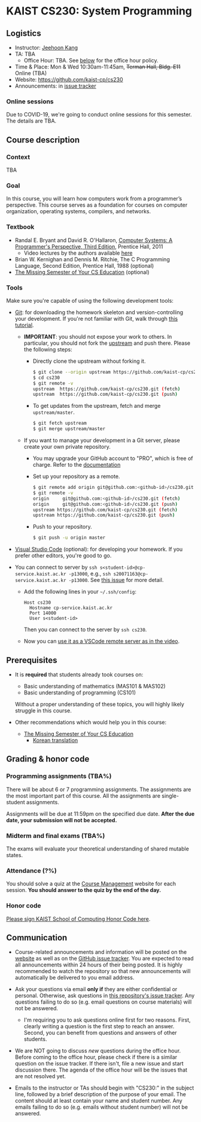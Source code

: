 # KAIST CS230: System Programming

## Logistics

- Instructor: [Jeehoon Kang](https://cp.kaist.ac.kr/jeehoon.kang)
- TA: TBA
    + Office Hour: TBA. See [below](#communication) for the office hour policy.
- Time & Place: Mon & Wed 10:30am-11:45am, ~~Terman Hall, Bldg. E11~~ Online (TBA)
- Website: https://github.com/kaist-cp/cs230
- Announcements: in [issue
  tracker](https://github.com/kaist-cp/cs230/issues?q=is%3Aissue+is%3Aopen+label%3Aannouncement)



### Online sessions

Due to COVID-19, we're going to conduct online sessions for this semester.
The details are TBA.



## Course description

### Context

TBA


### Goal

In this course, you will learn how computers work from a programmer’s perspective. This course
serves as a foundation for courses on computer organization, operating systems, compilers, and
networks.



### Textbook

- Randal E. Bryant and David R. O'Hallaron, [Computer Systems: A Programmer's Perspective, Third Edition](https://csapp.cs.cmu.edu/), Prentice Hall, 2011
    + Video lectures by the authors available [here](https://scs.hosted.panopto.com/Panopto/Pages/Sessions/List.aspx#folderID=%22b96d90ae-9871-4fae-91e2-b1627b43e25e%22&sortColumn=1&sortAscending=true)
- Brian W. Kernighan and Dennis M. Ritchie, The C Programming Language, Second Edition, Prentice Hall, 1988 (optional)
- [The Missing Semester of Your CS Education](https://missing.csail.mit.edu/) (optional)


### Tools

Make sure you're capable of using the following development tools:

- [Git](https://git-scm.com/): for downloading the homework skeleton and version-controlling your
  development. If you're not familiar with Git, walk through [this
  tutorial](https://www.atlassian.com/git/tutorials).

    + **IMPORTANT**: you should not expose your work to others. In particular, you should not fork
      the [upstream](https://github.com/kaist-cp/cs230) and push there. Please the following
      steps:

        * Directly clone the upstream without forking it.

          ```bash
          $ git clone --origin upstream https://github.com/kaist-cp/cs230.git
          $ cd cs230
          $ git remote -v
          upstream	https://github.com/kaist-cp/cs230.git (fetch)
          upstream	https://github.com/kaist-cp/cs230.git (push)
          ```

        * To get updates from the upstream, fetch and merge `upstream/master`.

          ```bash
          $ git fetch upstream
          $ git merge upstream/master
          ```

    + If you want to manage your development in a Git server, please create your own private
      repository.

        * You may upgrade your GitHub account to "PRO", which is free of charge. Refer to the
          [documentation](https://education.github.com/students)

        * Set up your repository as a remote.

          ```bash
          $ git remote add origin git@github.com:<github-id>/cs230.git
          $ git remote -v
          origin	 git@github.com:<github-id>/cs230.git (fetch)
          origin	 git@github.com:<github-id>/cs230.git (push)
          upstream https://github.com/kaist-cp/cs230.git (fetch)
          upstream https://github.com/kaist-cp/cs230.git (push)
          ```

        * Push to your repository.

          ```bash
          $ git push -u origin master
          ```

- [Visual Studio Code](https://code.visualstudio.com/) (optional): for developing your homework. If
  you prefer other editors, you're good to go.
      
- You can connect to server by `ssh s<student-id>@cp-service.kaist.ac.kr -p13000`, e.g., `ssh
  s20071163@cp-service.kaist.ac.kr -p13000`. See [this
  issue](https://github.com/kaist-cp/cs230/issues/2) for more detail.

    + Add the following lines in your `~/.ssh/config`:
    
      ```
      Host cs230
        Hostname cp-service.kaist.ac.kr
        Port 14000
        User s<student-id>
      ```
      
      Then you can connect to the server by `ssh cs230`.

    + Now you can [use it as a VSCode remote server as in the video](https://www.youtube.com/watch?v=TTVuUIhdn_g&list=PL5aMzERQ_OZ8RWqn-XiZLXm1IJuaQbXp0&index=3).



## Prerequisites

- It is **required** that students already took courses on:

    + Basic understanding of mathematics (MAS101 & MAS102)
    + Basic understanding of programming (CS101)

  Without a proper understanding of these topics, you will highly likely struggle in this course.

- Other recommendations which would help you in this course:

    + [The Missing Semester of Your CS Education](https://missing.csail.mit.edu/)
        * [Korean translation](https://missing-semester-kr.github.io/)



## Grading & honor code

### Programming assignments (TBA%)

There will be about 6 or 7 programming assignments. The assignments are the most important part of
this course. All the assignments are single-student assignments.

Assignments will be due at 11:59pm on the specified due date. **After the due date, your submission
will not be accepted.**


### Midterm and final exams (TBA%)

The exams will evaluate your theoretical understanding of shared mutable states.


### Attendance (?%)

You should solve a quiz at the [Course Management](https://gg.kaist.ac.kr/course/7) website for each
session. **You should answer to the quiz by the end of the day.**


### Honor code

[Please sign KAIST School of Computing Honor Code here](https://gg.kaist.ac.kr/quiz/35/).



## Communication

- Course-related announcements and information will be posted on the
  [website](https://github.com/kaist-cp/cs230) as well as on the [GitHub issue
  tracker](https://github.com/kaist-cp/cs230/issues). You are expected to read all announcements
  within 24 hours of their being posted. It is highly recommended to watch the repository so that
  new announcements will automatically be delivered to you email address.

- Ask your questions via email **only if** they are either confidential or personal. Otherwise, ask
   questions in [this repository's issue tracker](https://github.com/kaist-cp/cs230/issues).  Any
   questions failing to do so (e.g. email questions on course materials) will not be answered.

    + I'm requiring you to ask questions online first for two reasons. First, clearly writing a
      question is the first step to reach an answer. Second, you can benefit from questions and
      answers of other students.

- We are NOT going to discuss *new* questions during the office hour. Before coming to the office
  hour, please check if there is a similar question on the issue tracker. If there isn't, file a new
  issue and start discussion there. The agenda of the office hour will be the issues that are not
  resolved yet.

- Emails to the instructor or TAs should begin with "CS230:" in the subject line, followed by a
  brief description of the purpose of your email. The content should at least contain your name and
  student number. Any emails failing to do so (e.g. emails without student number) will not be
  answered.
